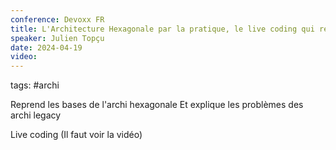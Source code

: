 ```yaml
---
conference: Devoxx FR
title: L'Architecture Hexagonale par la pratique, le live coding qui rendra vos applications plus pérennes
speaker: Julien Topçu
date: 2024-04-19
video:
---
```

tags: #archi

Reprend les bases de l'archi hexagonale
Et explique les problèmes des archi legacy

Live coding
(Il faut voir la vidéo)





